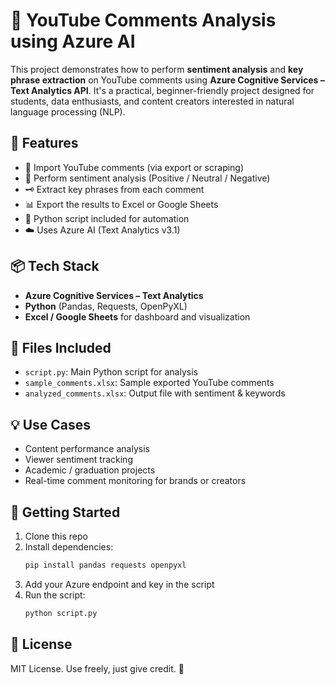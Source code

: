 
# 🧠 YouTube Comments Analysis using Azure AI

This project demonstrates how to perform **sentiment analysis** and **key phrase extraction** on YouTube comments using **Azure Cognitive Services – Text Analytics API**. It's a practical, beginner-friendly project designed for students, data enthusiasts, and content creators interested in natural language processing (NLP).

## 🚀 Features
- 🔄 Import YouTube comments (via export or scraping)
- 💬 Perform sentiment analysis (Positive / Neutral / Negative)
- 🗝️ Extract key phrases from each comment
- 📊 Export the results to Excel or Google Sheets
- 🐍 Python script included for automation
- ☁️ Uses Azure AI (Text Analytics v3.1)

## 📦 Tech Stack
- **Azure Cognitive Services – Text Analytics**
- **Python** (Pandas, Requests, OpenPyXL)
- **Excel / Google Sheets** for dashboard and visualization

## 📂 Files Included
- `script.py`: Main Python script for analysis  
- `sample_comments.xlsx`: Sample exported YouTube comments  
- `analyzed_comments.xlsx`: Output file with sentiment & keywords  

## 💡 Use Cases
- Content performance analysis  
- Viewer sentiment tracking  
- Academic / graduation projects  
- Real-time comment monitoring for brands or creators

## 🧪 Getting Started

1. Clone this repo
2. Install dependencies:
   ```bash
   pip install pandas requests openpyxl
   ```
3. Add your Azure endpoint and key in the script
4. Run the script:
   ```bash
   python script.py
   ```

## 📝 License
MIT License. Use freely, just give credit. 🙌
